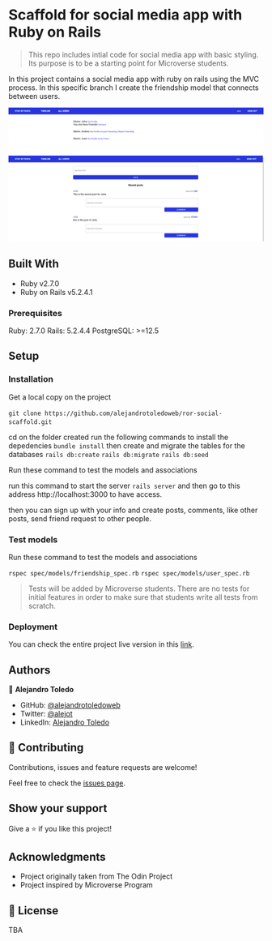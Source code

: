# Scaffold for social media app with Ruby on Rails

> This repo includes intial code for social media app with basic styling. Its purpose is to be a starting point for Microverse students.

In this project contains a social media app with ruby on rails using the MVC process.
In this specific branch I create the friendship model that connects between users.

![screenshot](./app/assets/images/screenshot-1.png)
![screenshot](./app/assets/images/screenshot-2.png)

## Built With

- Ruby v2.7.0
- Ruby on Rails v5.2.4.1


### Prerequisites

Ruby: 2.7.0
Rails: 5.2.4.4
PostgreSQL: >=12.5

## Setup

### Installation

Get a local copy on the project

`git clone https://github.com/alejandrotoledoweb/ror-social-scaffold.git`

cd on the folder created
run the following commands to install the depedencies
`bundle install`
then create and migrate the tables for the databases
`rails db:create`
`rails db:migrate`
`rails db:seed`

Run these command to test the models and associations

run this command to start the server
`rails server`
and then go to this address http://localhost:3000 to have access.

then you can sign up with your info and create posts, comments, like other posts, send friend request to other people.

### Test models

Run these command to test the models and associations

`rspec spec/models/friendship_spec.rb`
`rspec spec/models/user_spec.rb`


> Tests will be added by Microverse students. There are no tests for initial features in order to make sure that students write all tests from scratch.

### Deployment

You can check the entire project live version in this [link](https://vast-ridge-61239.herokuapp.com/).


## Authors

👤 **Alejandro Toledo**

- GitHub: [@alejandrotoledoweb](https://github.com/alejandrotoledoweb)
- Twitter: [@alejot](https://twitter.com/alejot) 
- LinkedIn: [Alejandro Toledo](https://www.linkedin.com/in/alejandro-toledo-3b444b109/) 

## 🤝 Contributing

Contributions, issues and feature requests are welcome!

Feel free to check the [issues page](issues/).

## Show your support

Give a ⭐️ if you like this project!

## Acknowledgments


- Project originally taken from The Odin Project
- Project inspired by Microverse Program


## 📝 License

TBA

